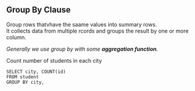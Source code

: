 ## Group By Clause
Group rows thatvhave the saame values into summary rows.  
It collects data from multiple rcords and groups the result by one or more column.  

*Generally we use group by with some **aggregation function**.*

Count number of students in each city
```
SELECT city, COUNT(id)
FROM student
GROUP BY city,
```
